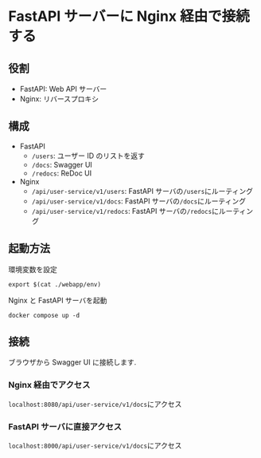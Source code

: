 # FastAPI サーバーに Nginx 経由で接続する

## 役割

- FastAPI: Web API サーバー
- Nginx: リバースプロキシ

## 構成

- FastAPI
  - `/users`: ユーザー ID のリストを返す
  - `/docs`: Swagger UI
  - `/redocs`: ReDoc UI
- Nginx
  - `/api/user-service/v1/users`: FastAPI サーバの`/users`にルーティング
  - `/api/user-service/v1/docs`: FastAPI サーバの`/docs`にルーティング
  - `/api/user-service/v1/redocs`: FastAPI サーバの`/redocs`にルーティング

## 起動方法

環境変数を設定

```shell
export $(cat ./webapp/env)
```

Nginx と FastAPI サーバを起動

```shell
docker compose up -d
```

## 接続

ブラウザから Swagger UI に接続します.

### Nginx 経由でアクセス

`localhost:8080/api/user-service/v1/docs`にアクセス

### FastAPI サーバに直接アクセス

`localhost:8000/api/user-service/v1/docs`にアクセス
